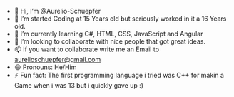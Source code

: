 - 👋 Hi, I’m @Aurelio-Schuepfer
- 👀 I’m started Coding at 15 Years old but seriously worked in it a 16 Years old.
- 🌱 I’m currently learning C#, HTML, CSS, JavaScript and Angular
- 💞️ I’m looking to collaborate with nice people that got great ideas.
- 📫 If you want to collaborate write me an Email to aurelioschuepfer@gmail.com
- 😄 Pronouns: He/Him
- ⚡ Fun fact: The first programming language i tried was C++ for makin a Game when i was 13 but i quickly gave up :) 

